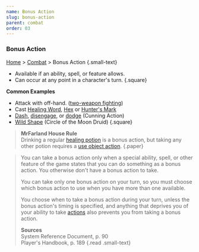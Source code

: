 ```yaml
---
name: Bonus Action
slug: bonus-action
parent: combat
order: 03
---
```

### Bonus Action
[Home](dm-operations-center) > [Combat](combat) > Bonus Action {.small-text}

- Available if an ability, spell, or feature allows.
- Can occur at any point in a character's turn.
{.square}

**Common Examples**
- Attack with off-hand. ([two-weapon fighting](two-weapon-fighting))
- Cast [Healing Word](/spell/healing-word), [Hex](/spell/hex) or [Hunter's Mark](/spell/hunters-mark)
- [Dash](dash), [disengage](disengage), or [dodge](dodge) (Cunning Action)
- [Wild Shape](wild-shape) (Circle of the Moon Druid)
{.square}

> **MrFarland House Rule**<br/>
> Drinking a regular [healing potion](healing) is a bonus action, but taking any other potion requires a [use object action](use-object).
{.paper}

> You can take a bonus action only when a special ability, spell, or other feature of the game states that you can do something as a bonus action. You otherwise don't have a bonus action to take. 
>
> You can take only one bonus action on your turn, so you must choose which bonus action to use when you have more than one available. 
> 
> You choose when to take a bonus action during your turn, unless the bonus action's timing is specified, and anything that deprives you of your ability to take [actions](action) also prevents you from taking a bonus action. 
>
> **Sources** <br/>
> System Reference Document, p. 90<br/>
> Player's Handbook, p. 189
{.read .small-text}